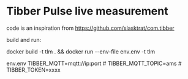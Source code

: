 # Tibber Pulse live measurement


code is an inspiration from https://github.com/slasktrat/com.tibber



build and run:

docker build -t tlm . && docker run --env-file env.env -t tlm


env.env
    TIBBER_MQTT=mqtt://ip:port
    # TIBBER_MQTT_TOPIC=ams
    # TIBBER_TOKEN=xxxx
    